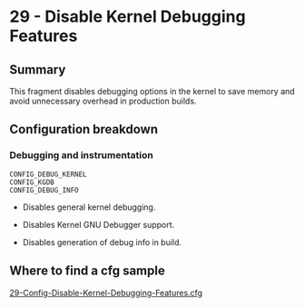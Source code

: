 # 29 - Disable Kernel Debugging Features

## Summary

This fragment disables debugging options in the kernel to save memory and avoid unnecessary overhead in production builds.

## Configuration breakdown

### Debugging and instrumentation

```none
CONFIG_DEBUG_KERNEL
CONFIG_KGDB
CONFIG_DEBUG_INFO
```

* Disables general kernel debugging.

* Disables Kernel GNU Debugger support.

* Disables generation of debug info in build.

## Where to find a cfg sample

[29-Config-Disable-Kernel-Debugging-Features.cfg](../../beagle-board/6.6.32/packaging/29-Config-Disable-Kernel-Debugging-Features.cfg)
